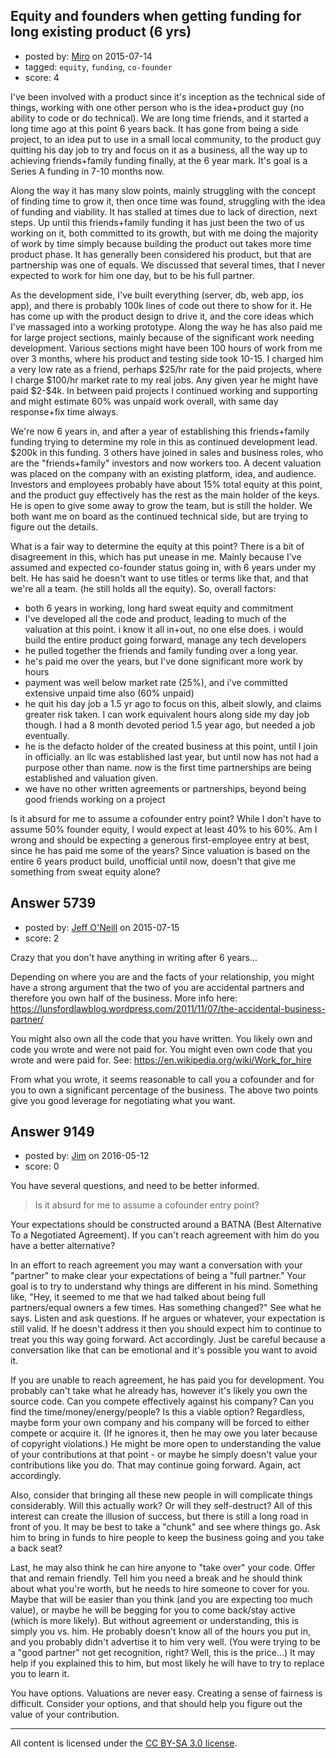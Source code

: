 ## Equity and founders when getting funding for long existing product (6 yrs)

- posted by: [Miro](https://stackexchange.com/users/2005656/miro) on 2015-07-14
- tagged: `equity`, `funding`, `co-founder`
- score: 4

<p>I've been involved with a product since it's inception as the technical side of things, working with one other person who is the idea+product guy (no ability to code or do technical).  We are long time friends, and it started a long time ago at this point 6 years back. It has gone from being a side project, to an idea put to use in a small local community, to the product guy quitting his day job to try and focus on it as a business, all the way up to achieving friends+family funding finally, at the 6 year mark.  It's goal is a Series A funding in 7-10 months now.   </p>

<p>Along the way it has many slow points, mainly struggling with the concept of finding time to grow it, then once time was found, struggling with the idea of funding and viability. It has stalled at times due to lack of direction, next steps. Up until this friends+family funding it has just been the two of us working on it, both committed to its growth, but with me doing the majority of work by time simply because building the product out takes more time product phase.  It has generally been considered his product, but that are partnership was one of equals.  We discussed that several times, that I never expected to work for him one day, but to be his full partner. </p>

<p>As the development side, I've built everything (server, db, web app, ios app), and there is probably 100k lines of code out there to show for it.  He has come up with the product design to drive it, and the core ideas which I've massaged into a working prototype.  Along the way he has also paid me for large project sections, mainly because of the significant work needing development.  Various sections might have been 100 hours of work from me over 3 months, where his product and testing side took 10-15.  I charged him a very low rate as a friend, perhaps $25/hr rate for the paid projects, where I charge $100/hr market rate to my real jobs.  Any given year he might have paid $2-$4k.  In between paid projects I continued working and supporting and might estimate 60% was unpaid work overall, with same day response+fix time always.</p>

<p>We're now 6 years in, and after a year of establishing this friends+family funding trying to determine my role in this as continued development lead.  $200k in this funding.  3 others have joined in sales and business roles, who are the "friends+family" investors and now workers too.  A decent valuation was placed on the company with an existing platform, idea, and audience.  Investors and employees probably have about 15% total equity at this point, and the product guy effectively has the rest as the main holder of the keys.  He is open to give some away to grow the team, but is still the holder.  We both want me on board as the continued technical side, but are trying to figure out the details.</p>

<p>What is a fair way to determine the equity at this point?  There is a bit of disagreement in this, which has put unease in me.  Mainly because I've assumed and expected co-founder status going in, with 6 years under my belt.  He has said he doesn't want to use titles or terms like that, and that we're all a team. (he still holds all the equity).  So, overall factors:</p>

<ul>
<li>both 6 years in working, long hard sweat equity and commitment</li>
<li>I've developed all the code and product, leading to much of the valuation at this point.  i know it all in+out, no one else does.  i would build the entire product going forward, manage any tech developers</li>
<li>he pulled together the friends and family funding over a long year.</li>
<li>he's paid me over the years, but I've done significant more work by hours</li>
<li>payment was well below market rate (25%), and i've committed extensive unpaid time also (60% unpaid)</li>
<li>he quit his day job a 1.5 yr ago to focus on this, albeit slowly, and claims greater risk taken.  I can work equivalent hours along side my day job though. I had a 8 month devoted period 1.5 year ago, but needed a job eventually.</li>
<li>he is the defacto holder of the created business at this point, until I join in officially.  an llc was established last year, but until now has not had a purpose other than name.  now is the first time partnerships are being established and valuation given.</li>
<li>we have no other written agreements or partnerships, beyond being good friends working on a project</li>
</ul>

<p>Is it absurd for me to assume a cofounder entry point?  While I don't have to assume 50% founder equity, I would expect at least 40% to his 60%.  Am I wrong and should be expecting a generous first-employee entry at best, since he has paid me some of the years?  Since valuation is based on the entire 6 years product build, unofficial until now, doesn't that give me something from sweat equity alone?  </p>



## Answer 5739

- posted by: [Jeff O'Neill](https://stackexchange.com/users/46273/jeff-o-neill) on 2015-07-15
- score: 2

<p>Crazy that you don't have anything in writing after 6 years...</p>

<p>Depending on where you are and the facts of your relationship, you might have a strong argument that the two of you are accidental partners and therefore you own half of the business.  More info here: <a href="https://lunsfordlawblog.wordpress.com/2011/11/07/the-accidental-business-partner/" rel="nofollow">https://lunsfordlawblog.wordpress.com/2011/11/07/the-accidental-business-partner/</a></p>

<p>You might also own all the code that you have written.  You likely own and code you wrote and were not paid for.  You might even own code that you wrote and were paid for.  See: <a href="https://en.wikipedia.org/wiki/Work_for_hire" rel="nofollow">https://en.wikipedia.org/wiki/Work_for_hire</a></p>

<p>From what you wrote, it seems reasonable to call you a cofounder and for you to own a significant percentage of the business.  The above two points give you good leverage for negotiating what you want.</p>



## Answer 9149

- posted by: [Jim](https://stackexchange.com/users/351236/jim) on 2016-05-12
- score: 0

<p>You have several questions, and need to be better informed.</p>

<blockquote>
  <p>Is it absurd for me to assume a cofounder entry point?</p>
</blockquote>

<p>Your expectations should be constructed around a BATNA (Best Alternative To a Negotiated Agreement). If you can't reach agreement with him do you have a better alternative? </p>

<p>In an effort to reach agreement you may want a conversation with your "partner" to make clear your expectations of being a "full partner." Your goal is to try to understand why things are different in his mind. Something like, "Hey, it seemed to me that we had talked about being full partners/equal owners a few times. Has something changed?" See what he says. Listen and ask questions. If he argues or whatever, your expectation is still valid. If he doesn't address it then you should expect him to continue to treat you this way going forward. Act accordingly. Just be careful because a conversation like that can be emotional and it's possible you want to avoid it.  </p>

<p>If you are unable to reach agreement, he has paid you for development. You probably can't take what he already has, however it's likely you own the source code. Can you compete effectively against his company? Can you find the time/money/energy/people? Is this a viable option? Regardless, maybe form your own company and his company will be forced to either compete or acquire it. (If he ignores it, then he may owe you later because of copyright violations.) He might be more open to understanding the value of your contributions at that point - or maybe he simply doesn't value your contributions like you do. That may continue going forward. Again, act accordingly.</p>

<p>Also, consider that bringing all these new people in will complicate things considerably. Will this actually work? Or will they self-destruct? All of this interest can create the illusion of success, but there is still a long road in front of you. It may be best to take a "chunk" and see where things go. Ask him to bring in funds to hire people to keep the business going and you take a back seat?</p>

<p>Last, he may also think he can hire anyone to "take over" your code. Offer that and remain friendly. Tell him you need a break and he should think about what you're worth, but he needs to hire someone to cover for you. Maybe that will be easier than you think (and you are expecting too much value), or maybe he will be begging for you to come back/stay active (which is more likely). But without agreement or understanding, this is simply you vs. him. He probably doesn't know all of the hours you put in, and you probably didn't advertise it to him very well. (You were trying to be a "good partner" not get recognition, right? Well, this is the price...) It may help if you explained this to him, but most likely he will have to try to replace you to learn it.</p>

<p>You have options. Valuations are never easy. Creating a sense of fairness is difficult. Consider your options, and that should help you figure out the value of your contribution. </p>




---

All content is licensed under the [CC BY-SA 3.0 license](https://creativecommons.org/licenses/by-sa/3.0/).

